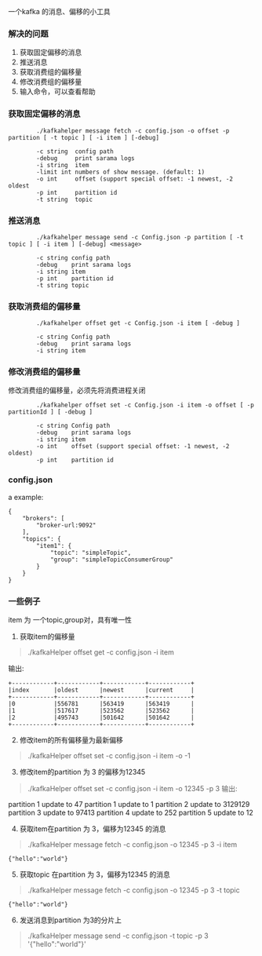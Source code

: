 一个kafka 的消息、偏移的小工具

### 解决的问题

1. 获取固定偏移的消息
2. 推送消息
3. 获取消费组的偏移量
4. 修改消费组的偏移量 
5. 输入命令，可以查看帮助

### 获取固定偏移的消息

```shell
        ./kafkahelper message fetch -c config.json -o offset -p partition [ -t topic ] [ -i item ] [-debug]

        -c string  config path
        -debug     print sarama logs
        -i string  item
        -limit int numbers of show message. (default: 1)
        -o int     offset (support special offset: -1 newest, -2 oldest
        -p int     partition id
        -t string  topic
```

### 推送消息

```shell
        ./kafkahelper message send -c Config.json -p partition [ -t topic ] [ -i item ] [-debug] <message>

        -c string config path
        -debug    print sarama logs
        -i string item
        -p int    partition id
        -t string topic
```

### 获取消费组的偏移量

```shell
        ./kafkahelper offset get -c Config.json -i item [ -debug ]

        -c string Config path
        -debug    print sarama logs
        -i string item
```

### 修改消费组的偏移量

修改消费组的偏移量，必须先将消费进程关闭

```shell
        ./kafkahelper offset set -c Config.json -i item -o offset [ -p partitionId ] [ -debug ]

        -c string Config path
        -debug    print sarama logs
        -i string item
        -o int    offset (support special offset: -1 newest, -2 oldest)
        -p int    partition id
```

### config.json

a example:
```
{
    "brokers": [
        "broker-url:9092"
    ],
    "topics": {
        "item1": {
            "topic": "simpleTopic",
            "group": "simpleTopicConsumerGroup"
        }
    }
}
```


### 一些例子

item 为 一个topic,group对，具有唯一性

1. 获取item的偏移量

> ./kafkaHelper offset get -c config.json -i item

输出:
```
+------------+------------+------------+------------+
|index       |oldest      |newest      |current     |
+------------+------------+------------+------------+
|0           |556781      |563419      |563419      |
|1           |517617      |523562      |523562      |
|2           |495743      |501642      |501642      |
+------------+------------+------------+------------+
```

2. 修改item的所有偏移量为最新偏移

> ./kafkaHelper offset set -c config.json -i item -o -1

3. 修改item的partition 为 3 的偏移为12345

> ./kafkaHelper offset set -c config.json -i item -o 12345 -p 3
输出:

partition 1 update to 47
partition 1 update to 1
partition 2 update to 3129129
partition 3 update to 97413
partition 4 update to 252
partition 5 update to 12

4. 获取item在partition 为 3，偏移为12345 的消息

> ./kafkaHelper message fetch -c config.json -o 12345 -p 3 -i item

```
{"hello":"world"}
```

5. 获取topic 在partition 为 3，偏移为12345 的消息

> ./kafkaHelper message fetch -c config.json -o 12345 -p 3 -t topic 

```
{"hello":"world"}
```

6. 发送消息到partition 为3的分片上
> ./kafkaHelper message send -c config.json -t topic -p 3 '{"hello":"world"}'
